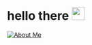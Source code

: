 # hello there <img src="[https://discordmojis.com/emojis/10003-catjam/download](https://discordmojis.com/emojis/10031-60fps_parrot/download)" width="30px"> 
[![About Me](https://img.shields.io/badge/archiiv.cc-8A2BE2)](https://archiiv.cc)
